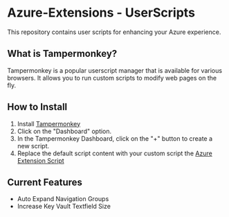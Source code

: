# Azure-Extensions - UserScripts

This repository contains user scripts for enhancing your Azure experience.

## What is Tampermonkey?

Tampermonkey is a popular userscript manager that is available for various browsers. It allows you to run custom scripts to modify web pages on the fly.

## How to Install

1. Install [Tampermonkey](https://www.tampermonkey.net/)
2. Click on the "Dashboard" option.
3. In the Tampermonkey Dashboard, click on the "+" button to create a new script.
4. Replace the default script content with your custom script the [Azure Extension Script](main.js
)

## Current Features

- Auto Expand Navigation Groups
- Increase Key Vault Textfield Size